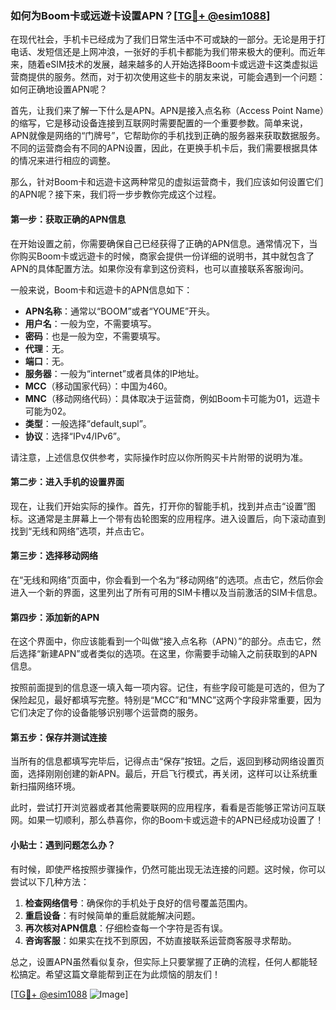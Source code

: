 ### 如何为Boom卡或远遊卡设置APN？[[TG💪+ @esim1088](https://t.me/s/esim1088)]

在现代社会，手机卡已经成为了我们日常生活中不可或缺的一部分。无论是用于打电话、发短信还是上网冲浪，一张好的手机卡都能为我们带来极大的便利。而近年来，随着eSIM技术的发展，越来越多的人开始选择Boom卡或远遊卡这类虚拟运营商提供的服务。然而，对于初次使用这些卡的朋友来说，可能会遇到一个问题：如何正确地设置APN呢？

首先，让我们来了解一下什么是APN。APN是接入点名称（Access Point Name）的缩写，它是移动设备连接到互联网时需要配置的一个重要参数。简单来说，APN就像是网络的“门牌号”，它帮助你的手机找到正确的服务器来获取数据服务。不同的运营商会有不同的APN设置，因此，在更换手机卡后，我们需要根据具体的情况来进行相应的调整。

那么，针对Boom卡和远遊卡这两种常见的虚拟运营商卡，我们应该如何设置它们的APN呢？接下来，我们将一步步教你完成这个过程。

#### 第一步：获取正确的APN信息

在开始设置之前，你需要确保自己已经获得了正确的APN信息。通常情况下，当你购买Boom卡或远遊卡的时候，商家会提供一份详细的说明书，其中就包含了APN的具体配置方法。如果你没有拿到这份资料，也可以直接联系客服询问。

一般来说，Boom卡和远遊卡的APN信息如下：

- **APN名称**：通常以“BOOM”或者“YOUME”开头。
- **用户名**：一般为空，不需要填写。
- **密码**：也是一般为空，不需要填写。
- **代理**：无。
- **端口**：无。
- **服务器**：一般为“internet”或者具体的IP地址。
- **MCC**（移动国家代码）：中国为460。
- **MNC**（移动网络代码）：具体取决于运营商，例如Boom卡可能为01，远遊卡可能为02。
- **类型**：一般选择“default,supl”。
- **协议**：选择“IPv4/IPv6”。

请注意，上述信息仅供参考，实际操作时应以你所购买卡片附带的说明为准。

#### 第二步：进入手机的设置界面

现在，让我们开始实际的操作。首先，打开你的智能手机，找到并点击“设置”图标。这通常是主屏幕上一个带有齿轮图案的应用程序。进入设置后，向下滚动直到找到“无线和网络”选项，并点击它。

#### 第三步：选择移动网络

在“无线和网络”页面中，你会看到一个名为“移动网络”的选项。点击它，然后你会进入一个新的界面，这里列出了所有可用的SIM卡槽以及当前激活的SIM卡信息。

#### 第四步：添加新的APN

在这个界面中，你应该能看到一个叫做“接入点名称（APN）”的部分。点击它，然后选择“新建APN”或者类似的选项。在这里，你需要手动输入之前获取到的APN信息。

按照前面提到的信息逐一填入每一项内容。记住，有些字段可能是可选的，但为了保险起见，最好都填写完整。特别是“MCC”和“MNC”这两个字段非常重要，因为它们决定了你的设备能够识别哪个运营商的服务。

#### 第五步：保存并测试连接

当所有的信息都填写完毕后，记得点击“保存”按钮。之后，返回到移动网络设置页面，选择刚刚创建的新APN。最后，开启飞行模式，再关闭，这样可以让系统重新扫描网络环境。

此时，尝试打开浏览器或者其他需要联网的应用程序，看看是否能够正常访问互联网。如果一切顺利，那么恭喜你，你的Boom卡或远遊卡的APN已经成功设置了！

#### 小贴士：遇到问题怎么办？

有时候，即使严格按照步骤操作，仍然可能出现无法连接的问题。这时候，你可以尝试以下几种方法：

1. **检查网络信号**：确保你的手机处于良好的信号覆盖范围内。
2. **重启设备**：有时候简单的重启就能解决问题。
3. **再次核对APN信息**：仔细检查每一个字符是否有误。
4. **咨询客服**：如果实在找不到原因，不妨直接联系运营商客服寻求帮助。

总之，设置APN虽然看似复杂，但实际上只要掌握了正确的流程，任何人都能轻松搞定。希望这篇文章能帮到正在为此烦恼的朋友们！

[[TG💪+ @esim1088](https://t.me/s/esim1088) ![Image](https://i.postimg.cc/4NQfJmqS/Snipaste-2025-05-13-00-14-12.png)]